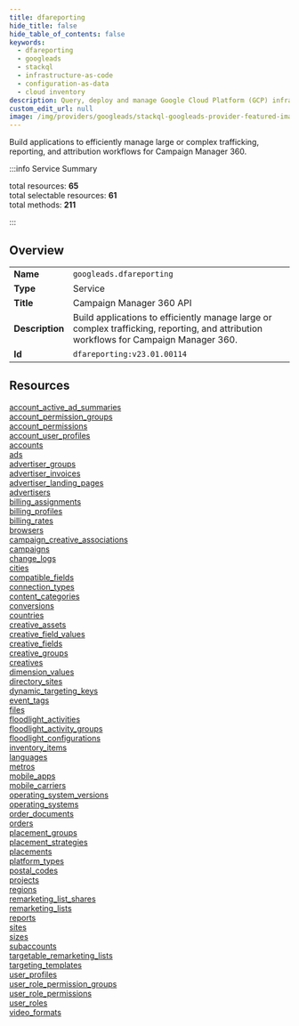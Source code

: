 ```yaml
---
title: dfareporting
hide_title: false
hide_table_of_contents: false
keywords:
  - dfareporting
  - googleads
  - stackql
  - infrastructure-as-code
  - configuration-as-data
  - cloud inventory
description: Query, deploy and manage Google Cloud Platform (GCP) infrastructure and resources using SQL
custom_edit_url: null
image: /img/providers/googleads/stackql-googleads-provider-featured-image.png
---
```

Build applications to efficiently manage large or complex trafficking, reporting, and attribution workflows for Campaign Manager 360.  
    
:::info Service Summary

<div class="row">
<div class="providerDocColumn">
<span>total resources:&nbsp;<b>65</b></span><br />
<span>total selectable resources:&nbsp;<b>61</b></span><br />
<span>total methods:&nbsp;<b>211</b></span><br />
</div>
</div>

:::

## Overview
<table><tbody>
<tr><td><b>Name</b></td><td><code>googleads.dfareporting</code></td></tr>
<tr><td><b>Type</b></td><td>Service</td></tr>
<tr><td><b>Title</b></td><td>Campaign Manager 360 API</td></tr>
<tr><td><b>Description</b></td><td>Build applications to efficiently manage large or complex trafficking, reporting, and attribution workflows for Campaign Manager 360.</td></tr>
<tr><td><b>Id</b></td><td><code>dfareporting:v23.01.00114</code></td></tr>
</tbody></table>

## Resources
<div class="row">
<div class="providerDocColumn">
<a href="/providers/googleads/dfareporting/account_active_ad_summaries/">account_active_ad_summaries</a><br />
<a href="/providers/googleads/dfareporting/account_permission_groups/">account_permission_groups</a><br />
<a href="/providers/googleads/dfareporting/account_permissions/">account_permissions</a><br />
<a href="/providers/googleads/dfareporting/account_user_profiles/">account_user_profiles</a><br />
<a href="/providers/googleads/dfareporting/accounts/">accounts</a><br />
<a href="/providers/googleads/dfareporting/ads/">ads</a><br />
<a href="/providers/googleads/dfareporting/advertiser_groups/">advertiser_groups</a><br />
<a href="/providers/googleads/dfareporting/advertiser_invoices/">advertiser_invoices</a><br />
<a href="/providers/googleads/dfareporting/advertiser_landing_pages/">advertiser_landing_pages</a><br />
<a href="/providers/googleads/dfareporting/advertisers/">advertisers</a><br />
<a href="/providers/googleads/dfareporting/billing_assignments/">billing_assignments</a><br />
<a href="/providers/googleads/dfareporting/billing_profiles/">billing_profiles</a><br />
<a href="/providers/googleads/dfareporting/billing_rates/">billing_rates</a><br />
<a href="/providers/googleads/dfareporting/browsers/">browsers</a><br />
<a href="/providers/googleads/dfareporting/campaign_creative_associations/">campaign_creative_associations</a><br />
<a href="/providers/googleads/dfareporting/campaigns/">campaigns</a><br />
<a href="/providers/googleads/dfareporting/change_logs/">change_logs</a><br />
<a href="/providers/googleads/dfareporting/cities/">cities</a><br />
<a href="/providers/googleads/dfareporting/compatible_fields/">compatible_fields</a><br />
<a href="/providers/googleads/dfareporting/connection_types/">connection_types</a><br />
<a href="/providers/googleads/dfareporting/content_categories/">content_categories</a><br />
<a href="/providers/googleads/dfareporting/conversions/">conversions</a><br />
<a href="/providers/googleads/dfareporting/countries/">countries</a><br />
<a href="/providers/googleads/dfareporting/creative_assets/">creative_assets</a><br />
<a href="/providers/googleads/dfareporting/creative_field_values/">creative_field_values</a><br />
<a href="/providers/googleads/dfareporting/creative_fields/">creative_fields</a><br />
<a href="/providers/googleads/dfareporting/creative_groups/">creative_groups</a><br />
<a href="/providers/googleads/dfareporting/creatives/">creatives</a><br />
<a href="/providers/googleads/dfareporting/dimension_values/">dimension_values</a><br />
<a href="/providers/googleads/dfareporting/directory_sites/">directory_sites</a><br />
<a href="/providers/googleads/dfareporting/dynamic_targeting_keys/">dynamic_targeting_keys</a><br />
<a href="/providers/googleads/dfareporting/event_tags/">event_tags</a><br />
<a href="/providers/googleads/dfareporting/files/">files</a><br />
</div>
<div class="providerDocColumn">
<a href="/providers/googleads/dfareporting/floodlight_activities/">floodlight_activities</a><br />
<a href="/providers/googleads/dfareporting/floodlight_activity_groups/">floodlight_activity_groups</a><br />
<a href="/providers/googleads/dfareporting/floodlight_configurations/">floodlight_configurations</a><br />
<a href="/providers/googleads/dfareporting/inventory_items/">inventory_items</a><br />
<a href="/providers/googleads/dfareporting/languages/">languages</a><br />
<a href="/providers/googleads/dfareporting/metros/">metros</a><br />
<a href="/providers/googleads/dfareporting/mobile_apps/">mobile_apps</a><br />
<a href="/providers/googleads/dfareporting/mobile_carriers/">mobile_carriers</a><br />
<a href="/providers/googleads/dfareporting/operating_system_versions/">operating_system_versions</a><br />
<a href="/providers/googleads/dfareporting/operating_systems/">operating_systems</a><br />
<a href="/providers/googleads/dfareporting/order_documents/">order_documents</a><br />
<a href="/providers/googleads/dfareporting/orders/">orders</a><br />
<a href="/providers/googleads/dfareporting/placement_groups/">placement_groups</a><br />
<a href="/providers/googleads/dfareporting/placement_strategies/">placement_strategies</a><br />
<a href="/providers/googleads/dfareporting/placements/">placements</a><br />
<a href="/providers/googleads/dfareporting/platform_types/">platform_types</a><br />
<a href="/providers/googleads/dfareporting/postal_codes/">postal_codes</a><br />
<a href="/providers/googleads/dfareporting/projects/">projects</a><br />
<a href="/providers/googleads/dfareporting/regions/">regions</a><br />
<a href="/providers/googleads/dfareporting/remarketing_list_shares/">remarketing_list_shares</a><br />
<a href="/providers/googleads/dfareporting/remarketing_lists/">remarketing_lists</a><br />
<a href="/providers/googleads/dfareporting/reports/">reports</a><br />
<a href="/providers/googleads/dfareporting/sites/">sites</a><br />
<a href="/providers/googleads/dfareporting/sizes/">sizes</a><br />
<a href="/providers/googleads/dfareporting/subaccounts/">subaccounts</a><br />
<a href="/providers/googleads/dfareporting/targetable_remarketing_lists/">targetable_remarketing_lists</a><br />
<a href="/providers/googleads/dfareporting/targeting_templates/">targeting_templates</a><br />
<a href="/providers/googleads/dfareporting/user_profiles/">user_profiles</a><br />
<a href="/providers/googleads/dfareporting/user_role_permission_groups/">user_role_permission_groups</a><br />
<a href="/providers/googleads/dfareporting/user_role_permissions/">user_role_permissions</a><br />
<a href="/providers/googleads/dfareporting/user_roles/">user_roles</a><br />
<a href="/providers/googleads/dfareporting/video_formats/">video_formats</a><br />
</div>
</div>
